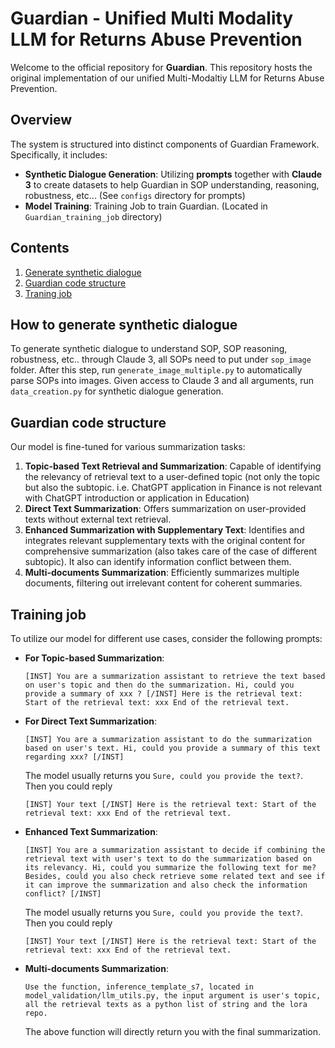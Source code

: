 # Guardian - Unified Multi Modality LLM for Returns Abuse Prevention

Welcome to the official repository for **Guardian**. This repository hosts the original implementation of our unified Multi-Modaltiy LLM for Returns Abuse Prevention.

## Overview

The system is structured into distinct components of Guardian Framework. Specifically, it includes:

- **Synthetic Dialogue Generation**: Utilizing **prompts** together with **Claude 3** to create datasets to help Guardian in SOP understanding, reasoning, robustness, etc... (See `configs` directory for prompts)
- **Model Training**: Training Job to train Guardian. (Located in `Guardian_training_job` directory)


## Contents

1. [Generate synthetic dialogue](#Generate-synthetic-dialogue)
2. [Guardian code structure](#Guardian-code-structure)
3. [Traning job](#training-job)

## How to generate synthetic dialogue

To generate synthetic dialogue to understand SOP, SOP reasoning, robustness, etc.. through Claude 3, all SOPs need to put under `sop_image` folder. After this step, run `generate_image_multiple.py` to automatically parse SOPs into images. Given access to Claude 3 and all arguments, run `data_creation.py` for synthetic dialogue generation.

## Guardian code structure

Our model is fine-tuned for various summarization tasks:
1. **Topic-based Text Retrieval and Summarization**: Capable of identifying the relevancy of retrieval text to a user-defined topic (not only the topic but also the subtopic. i.e. ChatGPT application in Finance is not relevant with ChatGPT introduction or application in Education)
2. **Direct Text Summarization**: Offers summarization on user-provided texts without external text retrieval.
3. **Enhanced Summarization with Supplementary Text**: Identifies and integrates relevant supplementary texts with the original content for comprehensive summarization (also takes care of the case of different subtopic). It also can identify information conflict between them.
4. **Multi-documents Summarization**: Efficiently summarizes multiple documents, filtering out irrelevant content for coherent summaries.

## Training job

To utilize our model for different use cases, consider the following prompts:

- **For Topic-based Summarization**:
  ```
  [INST] You are a summarization assistant to retrieve the text based on user's topic and then do the summarization. Hi, could you provide a summary of xxx ? [/INST] Here is the retrieval text: Start of the retrieval text: xxx End of the retrieval text.
  ```
- **For Direct Text Summarization**:
  ```
  [INST] You are a summarization assistant to do the summarization based on user's text. Hi, could you provide a summary of this text regarding xxx? [/INST] 
  ```
  The model usually returns you `Sure, could you provide the text?`. Then you could reply
  ```
  [INST] Your text [/INST] Here is the retrieval text: Start of the retrieval text: xxx End of the retrieval text. 
  ```
- **Enhanced Text Summarization**:
  ```
  [INST] You are a summarization assistant to decide if combining the retrieval text with user's text to do the summarization based on its relevancy. Hi, could you summarize the following text for me?
  Besides, could you also check retrieve some related text and see if it can improve the summarization and also check the information conflict? [/INST]
  ```
  The model usually returns you `Sure, could you provide the text?`. Then you could reply
  ```
  [INST] Your text [/INST] Here is the retrieval text: Start of the retrieval text: xxx End of the retrieval text.
- **Multi-documents Summarization**:
  ```
  Use the function, inference_template_s7, located in model_validation/llm_utils.py, the input argument is user's topic, all the retrieval texts as a python list of string and the lora repo.
  ```
  The above function will directly return you with the final summarization.
